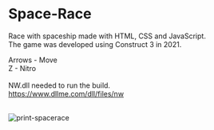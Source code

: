 # Space-Race
Race with spaceship made with HTML, CSS and JavaScript.<br>
The game was developed using Construct 3 in 2021.<br>

Arrows - Move<br>
Z - Nitro<br>
<br>
NW.dll needed to run the build.<br>
https://www.dllme.com/dll/files/nw
<br><br>

![print-spacerace](https://github.com/user-attachments/assets/b1efbb79-7f2d-42f3-a2f7-57c12095df74)

